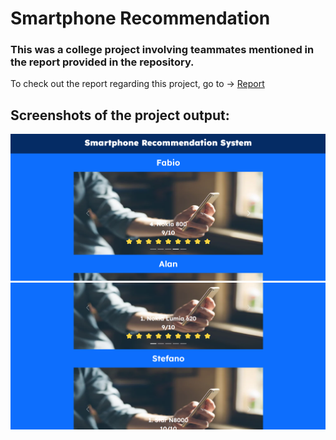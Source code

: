 # Smartphone Recommendation

### This was a college project involving teammates mentioned in the report provided in the repository.

To check out the report regarding this project, go to -> [Report](https://github.com/saviosajanm/SmartphoneRecommendation/blob/main/F1A4_Smartphone%20recommendation%20using%20popularity%20and%20collaborative%20filtering%20based%20models_Article.pdf)

## Screenshots of the project output:

![First screenshot](https://github.com/saviosajanm/SmartphoneRecommendation/blob/main/project_screenshots/ss1.png)
![Second screenshot](https://github.com/saviosajanm/SmartphoneRecommendation/blob/main/project_screenshots/ss2.png)

